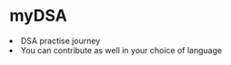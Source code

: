 # myDSA
<li> DSA practise journey </li>
<li> You can contribute as well in your choice of language </li>
